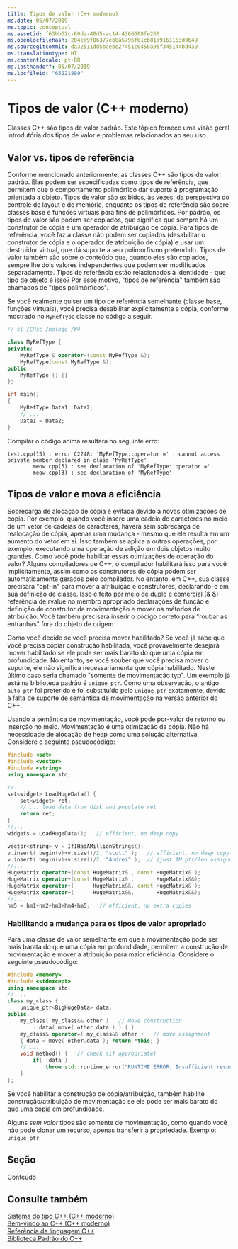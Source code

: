 ```yaml
---
title: Tipos de valor (C++ moderno)
ms.date: 05/07/2019
ms.topic: conceptual
ms.assetid: f63bb62c-60da-40d5-ac14-4366608fe260
ms.openlocfilehash: 204ea9f86377eb8a5796f01cb81a9161163d9649
ms.sourcegitcommit: da32511dd5baebe27451c0458a95f345144bd439
ms.translationtype: HT
ms.contentlocale: pt-BR
ms.lasthandoff: 05/07/2019
ms.locfileid: "65221889"
---
```

# <a name="value-types-modern-c"></a>Tipos de valor (C++ moderno)

Classes C++ são tipos de valor padrão. Este tópico fornece uma visão geral introdutória dos tipos de valor e problemas relacionados ao seu uso.

## <a name="value-vs-reference-types"></a>Valor vs. tipos de referência

Conforme mencionado anteriormente, as classes C++ são tipos de valor padrão. Elas podem ser especificadas como tipos de referência, que permitem que o comportamento polimórfico dar suporte à programação orientada a objeto. Tipos de valor são exibidos, às vezes, da perspectiva do controle de layout e de memória, enquanto os tipos de referência são sobre classes base e funções virtuais para fins de polimórficos. Por padrão, os tipos de valor são podem ser copiados, que significa que sempre há um construtor de cópia e um operador de atribuição de cópia. Para tipos de referência, você faz a classe não podem ser copiados (desabilitar o construtor de cópia e o operador de atribuição de cópia) e usar um destruidor virtual, que dá suporte a seu polimorfismo pretendido. Tipos de valor também são sobre o conteúdo que, quando eles são copiados, sempre lhe dois valores independentes que podem ser modificados separadamente. Tipos de referência estão relacionados à identidade - que tipo de objeto é isso? Por esse motivo, "tipos de referência" também são chamados de "tipos polimórficos".

Se você realmente quiser um tipo de referência semelhante (classe base, funções virtuais), você precisa desabilitar explicitamente a cópia, conforme mostrado no `MyRefType` classe no código a seguir.

```cpp
// cl /EHsc /nologo /W4

class MyRefType {
private:
    MyRefType & operator=(const MyRefType &);
    MyRefType(const MyRefType &);
public:
    MyRefType () {}
};

int main()
{
    MyRefType Data1, Data2;
    // ...
    Data1 = Data2;
}
```

Compilar o código acima resultará no seguinte erro:

```Output
test.cpp(15) : error C2248: 'MyRefType::operator =' : cannot access private member declared in class 'MyRefType'
        meow.cpp(5) : see declaration of 'MyRefType::operator ='
        meow.cpp(3) : see declaration of 'MyRefType'
```

## <a name="value-types-and-move-efficiency"></a>Tipos de valor e mova a eficiência

Sobrecarga de alocação de cópia é evitada devido a novas otimizações de cópia. Por exemplo, quando você insere uma cadeia de caracteres no meio de um vetor de cadeias de caracteres, haverá sem sobrecarga de realocação de cópia, apenas uma mudança - mesmo que ele resulta em um aumento do vetor em si. Isso também se aplica a outras operações, por exemplo, executando uma operação de adição em dois objetos muito grandes. Como você pode habilitar essas otimizações de operação do valor? Alguns compiladores de C++, o compilador habilitará isso para você implicitamente, assim como os construtores de cópia podem ser automaticamente gerados pelo compilador. No entanto, em C++, sua classe precisará "opt-in" para mover a atribuição e construtores, declarando-o em sua definição de classe. Isso é feito por meio de duplo e comercial (& &) referência de rvalue no membro apropriado declarações de função e definição de construtor de movimentação e mover os métodos de atribuição.  Você também precisará inserir o código correto para "roubar as entranhas" fora do objeto de origem.

Como você decide se você precisa mover habilitado? Se você já sabe que você precisa copiar construção habilitada, você provavelmente desejará mover habilitado se ele pode ser mais barato do que uma cópia em profundidade. No entanto, se você souber que você precisa mover o suporte, ele não significa necessariamente que cópia habilitado. Neste último caso seria chamado "somente de movimentação typ". Um exemplo já está na biblioteca padrão é `unique_ptr`. Como uma observação, o antigo `auto_ptr` foi preterido e foi substituído pelo `unique_ptr` exatamente, devido à falta de suporte de semântica de movimentação na versão anterior do C++.

Usando a semântica de movimentação, você pode por-valor de retorno ou inserção no meio. Movimentação é uma otimização da cópia. Não há necessidade de alocação de heap como uma solução alternativa. Considere o seguinte pseudocódigo:

```cpp
#include <set>
#include <vector>
#include <string>
using namespace std;

//...
set<widget> LoadHugeData() {
    set<widget> ret;
    // ... load data from disk and populate ret
    return ret;
}
//...
widgets = LoadHugeData();   // efficient, no deep copy

vector<string> v = IfIHadAMillionStrings();
v.insert( begin(v)+v.size()/2, "scott" );   // efficient, no deep copy-shuffle
v.insert( begin(v)+v.size()/2, "Andrei" );  // (just 1M ptr/len assignments)
//...
HugeMatrix operator+(const HugeMatrix& , const HugeMatrix& );
HugeMatrix operator+(const HugeMatrix& ,       HugeMatrix&&);
HugeMatrix operator+(      HugeMatrix&&, const HugeMatrix& );
HugeMatrix operator+(      HugeMatrix&&,       HugeMatrix&&);
//...
hm5 = hm1+hm2+hm3+hm4+hm5;   // efficient, no extra copies
```

### <a name="enabling-move-for-appropriate-value-types"></a>Habilitando a mudança para os tipos de valor apropriado

Para uma classe de valor semelhante em que a movimentação pode ser mais barata do que uma cópia em profundidade, permitem a construção de movimentação e mover a atribuição para maior eficiência. Considere o seguinte pseudocódigo:

```cpp
#include <memory>
#include <stdexcept>
using namespace std;
// ...
class my_class {
    unique_ptr<BigHugeData> data;
public:
    my_class( my_class&& other )   // move construction
        : data( move( other.data ) ) { }
    my_class& operator=( my_class&& other )   // move assignment
    { data = move( other.data ); return *this; }
    // ...
    void method() {   // check (if appropriate)
        if( !data )
            throw std::runtime_error("RUNTIME ERROR: Insufficient resources!");
    }
};
```

Se você habilitar a construção de cópia/atribuição, também habilite construção/atribuição de movimentação se ele pode ser mais barato do que uma cópia em profundidade.

Alguns *sem valor* tipos são somente de movimentação, como quando você não pode clonar um recurso, apenas transferir a propriedade. Exemplo: `unique_ptr`.

## <a name="section"></a>Seção

Conteúdo

## <a name="see-also"></a>Consulte também

[Sistema do tipo C++ (C++ moderno)](../cpp/cpp-type-system-modern-cpp.md)<br/>
[Bem-vindo ao C++ (C++ moderno)](../cpp/welcome-back-to-cpp-modern-cpp.md)<br/>
[Referência da linguagem C++](../cpp/cpp-language-reference.md)<br/>
[Biblioteca Padrão do C++](../standard-library/cpp-standard-library-reference.md)
